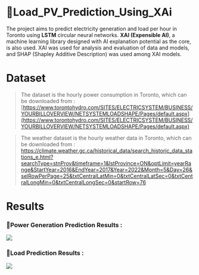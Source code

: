 # Load_PV_Prediction_Using_XAi

The project aims to predict electricity generation and load per hour in Toronto using **LSTM** circular neural networks.
**XAI (Expensible AI)**, a machine learning library designed with AI explanation potential as the core, is also used. XAI was used for analysis and evaluation of data and models, and SHAP (Shapley Additive Description) was used among XAI models.

# Dataset

> The dataset is the hourly power consumption in Toronto, which can be downloaded from :
[https://www.torontohydro.com/SITES/ELECTRICSYSTEM/BUSINESS/YOURBILLOVERVIEW/NETSYSTEMLOADSHAPE/Pages/default.aspx](https://www.torontohydro.com/SITES/ELECTRICSYSTEM/BUSINESS/YOURBILLOVERVIEW/NETSYSTEMLOADSHAPE/Pages/default.aspx)

> The weather dataset is the hourly weather data in Toronto, which can be downloaded from :
https://climate.weather.gc.ca/historical_data/search_historic_data_stations_e.html?searchType=stnProv&timeframe=1&lstProvince=ON&optLimit=yearRange&StartYear=2016&EndYear=2017&Year=2022&Month=5&Day=26&selRowPerPage=25&txtCentralLatMin=0&txtCentralLatSec=0&txtCentralLongMin=0&txtCentralLongSec=0&startRow=76


# Results


### Power Generation Prediction Results :

![](https://lh3.googleusercontent.com/J_FxPVryMC1YvH7Izo5B231K0JrfpTe2Cd9BK5YMgKynlL7O1nU9582g28aBeP0nPKz1TbAt1B-w0NvkY_Xq2CZ4CgQPNLMULRbqGAuhpdtBThQMvIoDx6w-6uP9YGJUrnSjpATj0WJ6R8hdBeiVobbEyj4BS1BrirD7zfottYMRpzvY6fCUcsIzkLSb-zVxrHUwsTTiTQiun219RVUNrWMpWv1Jo--ing_GQ2gdsgNly7An4e21Ix3qquFexfv-ZPhM50XtA_zgRLcYJ8wThRWQUwPFIMWRznwCYSaEM4U2qqlhmWXlL-wCSJWxULCZ6zONq1dNGmAQ9celGxL4Pk0RCXrODwHFxehmFqXKGdBZggmi3Uozj4PEhoNHo_8aJuFmUEb3KRh0iV2-S2l1-Ra-wQb-9WFBCpRq7dS95FitC7wAvzurJ1kEJiXK9eYoh1DsNmsndrwDJBuhcypApw-6pgbO7ENBd-6fB-KD41EPV2mq4xKx2kGbqSQoRhG-0a47rqIanx9XG4XcQie3M9A6kaJ1BxJ0dOisuFiPisoHCT1l4VcE0e1lziVK1Jt9VKpNBIXbmyeOQrtReNbw4AEVa1IIZF6COuMxkmw9Sd14RCOsgo9n-QUn9emWKft-iviUhJHWK5ACDsl57twj4Wcv7QBx9_bCz02U3jWPP22Jf1UTSCmcvTS0qnIUxqzdpj7MbCItPXVViuENNVaoG5Pqfik16vHAmrN0qsfL2TWLCa46vYmtETaDLUQ=w1725-h371-no?authuser=0)

### Load Prediction Results :

![](https://lh3.googleusercontent.com/2lvey2q8Ly6Z95b1O4TijB4hDvfXrG57bm5TUYoLH54oXRqBNs6-4OaWIzS4Vf9qlUKFOp5lsaoORB8Lfq3Z3mmSmHmJXzq5vm_MRdUs8_TZhv-9B1aFdootvj4QBgG1qBGeOKBIZyiGOjjLnXO67xkRVGX0wiplZiRWVTvBaBaeGVnHCXv264FRw0RiEsbEXqwxVjKL7vT6fw9VIOKe-QjT5ofCl0ndaYbV2_PaTFBvx8Uzq_IW0418iGQrSw8k47pfNkrUuuqPN_FI0HCJHaQjU5ikGDw9mLdSOZrAKB3bACffAx7FQdRFEmCIsDg2pz7ImOw5KoKRvXZXgONrfKI9o5j8Rf9zVToiGmqGlEKVQPjJaoKn-vkQ4klGd13odzipblcmbPhXHWlj2KtaPNqji6FW70fgahaieCUQIUche-dTUp2XwK42-hRsrU7kCkHmUcjx-3w-jbSFAbEAk-utIYmzEF_2xKUk2-5wQCw1VA8zQOMyeX-5fGKlucYNnK-KrtGhwgYSD8sTQxK9v5yKPHATuxABKPAK6nBaplXcPum99R_AX9o4gJsKncKrYpPCB8CLQIykF03RhDHUJMo7oIGBvVUEU4JAw0M6o7p2dMv4bVGlX3msWRTvtfnCAqNM24josTlpbvwmK0OH4a0b246gMILxJHB4KIQhmbivnhDA-FisbTkOewuvC-BFUADp7bAp9SY4Xgi0kjbvijoqcyFTogadZHuBIQEhLvkFjGR6nkt184TgrEY=w1836-h371-no?authuser=0)
